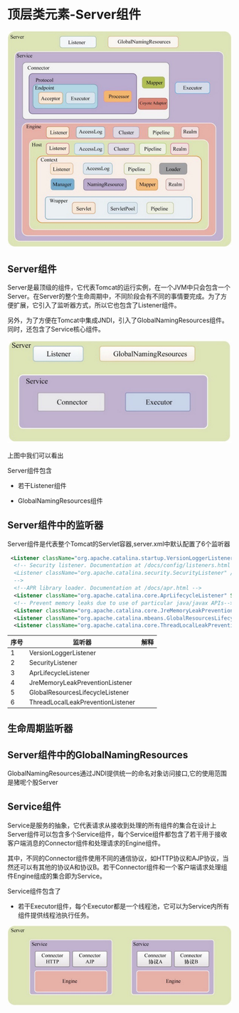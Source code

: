 # 顶层类元素-Server组件

![image-20201026123957352](../../../assets/image-20201026123957352.png)

## Server组件

Server是最顶级的组件，它代表Tomcat的运行实例，在一个JVM中只会包含一个Server。在Server的整个生命周期中，不同阶段会有不同的事情要完成。为了方便扩展，它引入了监听器方式，所以它也包含了Listener组件。

另外，为了方便在Tomcat中集成JNDI，引入了GlobalNamingResources组件。同时，还包含了Service核心组件。

![image-20201031190524458](../../../assets/image-20201031190524458.png)



上图中我们可以看出

Server组件包含

- 若干Listener组件

- GlobalNamingResources组件

## Server组件中的监听器

Server组件是代表整个Tomcat的Servlet容器,server.xml中默认配置了6个监听器

```xml
 <Listener className="org.apache.catalina.startup.VersionLoggerListener" />
  <!-- Security listener. Documentation at /docs/config/listeners.html
  <Listener className="org.apache.catalina.security.SecurityListener" />
  -->
  <!--APR library loader. Documentation at /docs/apr.html -->
  <Listener className="org.apache.catalina.core.AprLifecycleListener" SSLEngine="on" />
  <!-- Prevent memory leaks due to use of particular java/javax APIs-->
  <Listener className="org.apache.catalina.core.JreMemoryLeakPreventionListener" />
  <Listener className="org.apache.catalina.mbeans.GlobalResourcesLifecycleListener" />
  <Listener className="org.apache.catalina.core.ThreadLocalLeakPreventionListener" />
```

| 序号 | 监听器                            | 解释 |
| ---- | --------------------------------- | ---- |
| 1    | VersionLoggerListener             |      |
| 2    | SecurityListener                  |      |
| 3    | AprLifecycleListener              |      |
| 4    | JreMemoryLeakPreventionListener   |      |
| 5    | GlobalResourcesLifecycleListener  |      |
| 6    | ThreadLocalLeakPreventionListener |      |

## 生命周期监听器





## Server组件中的GlobalNamingResources

GlobalNamingResources通过JNDI提供统一的命名对象访问接口,它的使用范围是猪呢个股Server





## Service组件

Service是服务的抽象，它代表请求从接收到处理的所有组件的集合在设计上Server组件可以包含多个Service组件，每个Service组件都包含了若干用于接收客户端消息的Connector组件和处理请求的Engine组件。

其中，不同的Connector组件使用不同的通信协议，如HTTP协议和AJP协议，当然还可以有其他的协议A和协议B。若干Connector组件和一个客户端请求处理组件Engine组成的集合即为Service。

Service组件包含了

- 若干Executor组件，每个Executor都是一个线程池，它可以为Service内所有组件提供线程池执行任务。

![image-20201026124617278](../../../assets/image-20201026124617278.png)

